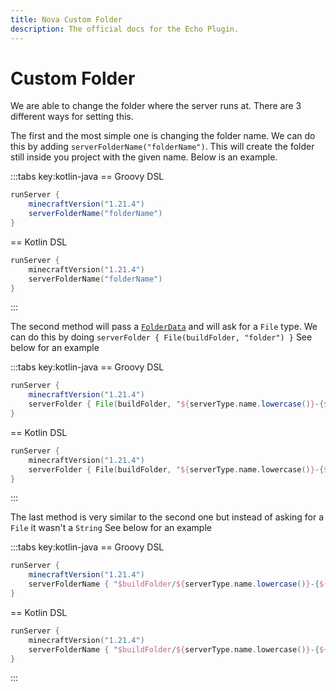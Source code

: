 ```yaml
---
title: Nova Custom Folder
description: The official docs for the Echo Plugin.
---
```


# Custom Folder
We are able to change the folder where the server runs at. There are 3 different ways for setting this. 

The first and the most simple one is changing the folder name. We can do this by adding `serverFolderName("folderName")`. 
This will create the folder still inside you project with the given name. Below is an example.

:::tabs key:kotlin-java
== Groovy DSL
```groovy 
runServer {
    minecraftVersion("1.21.4")
    serverFolderName("folderName")
}
```
== Kotlin DSL
```kotlin
runServer {
    minecraftVersion("1.21.4")
    serverFolderName("folderName")
}
```
:::

The second method will pass a [`FolderData`](https://github.com/UndefinedCreations/Nova/blob/5ca5564a064c0256e5d328b0c59e957e5cff87c8/plugin/nova/src/main/kotlin/com/undefinedcreations/nova/AbstractServer.kt#L141) and will ask for a `File` type. We can do this by doing `serverFolder { File(buildFolder, "folder") }`
See below for an example

:::tabs key:kotlin-java
== Groovy DSL
```groovy 
runServer {
    minecraftVersion("1.21.4")
    serverFolder { File(buildFolder, "${serverType.name.lowercase()}-{${minecraftVersion}}") }
}
```
== Kotlin DSL
```kotlin
runServer {
    minecraftVersion("1.21.4")
    serverFolder { File(buildFolder, "${serverType.name.lowercase()}-{${minecraftVersion}}") }
}
```
:::

The last method is very similar to the second one but instead of asking for a `File` it wasn't a `String`
See below for an example

:::tabs key:kotlin-java
== Groovy DSL
```groovy 
runServer {
    minecraftVersion("1.21.4")
    serverFolderName { "$buildFolder/${serverType.name.lowercase()}-{${minecraftVersion}}" }
}
```
== Kotlin DSL
```kotlin
runServer {
    minecraftVersion("1.21.4")
    serverFolderName { "$buildFolder/${serverType.name.lowercase()}-{${minecraftVersion}}" }
}
```
:::
